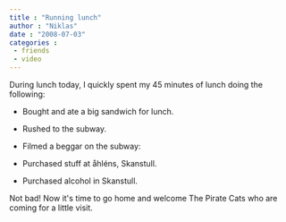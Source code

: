 ```yaml
---
title : "Running lunch"
author : "Niklas"
date : "2008-07-03"
categories : 
 - friends
 - video
---
```


During lunch today, I quickly spent my 45 minutes of lunch doing the following:

- Bought and ate a big sandwich for lunch.
- Rushed to the subway.
- Filmed a beggar on the subway:
  

- Purchased stuff at åhléns, Skanstull.
- Purchased alcohol in Skanstull.
  

Not bad! Now it's time to go home and welcome The Pirate Cats who are coming for a little visit.
